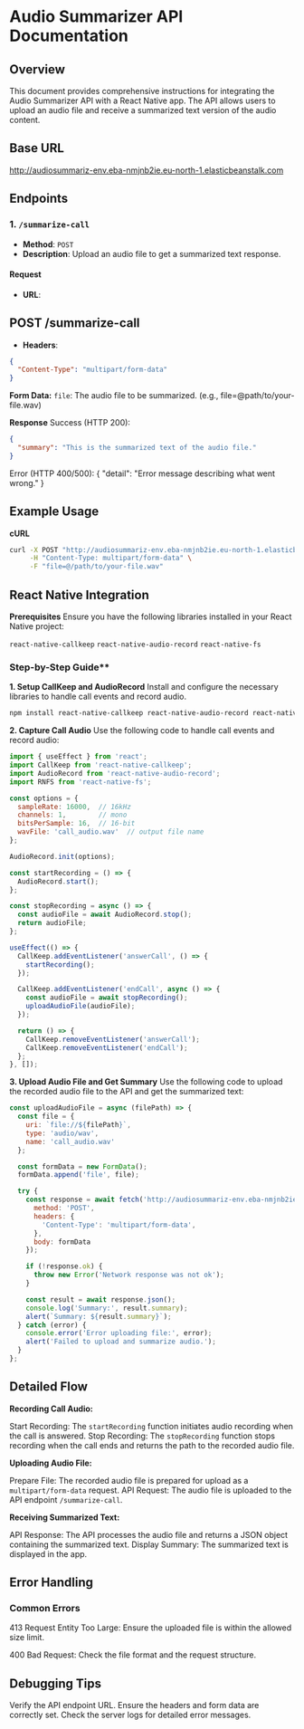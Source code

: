 # Audio Summarizer API Documentation

## Overview
This document provides comprehensive instructions for integrating the Audio Summarizer API with a React Native app. The API allows users to upload an audio file and receive a summarized text version of the audio content.

## Base URL
http://audiosummariz-env.eba-nmjnb2ie.eu-north-1.elasticbeanstalk.com


## Endpoints

### 1. `/summarize-call`
- **Method**: `POST`
- **Description**: Upload an audio file to get a summarized text response.

#### Request
- **URL**:
## POST /summarize-call

- **Headers**:
```json
{
  "Content-Type": "multipart/form-data"
}
```
**Form Data:**
`file`: The audio file to be summarized. (e.g., file=@path/to/your-file.wav)

**Response**
Success (HTTP 200):
```json
{
  "summary": "This is the summarized text of the audio file."
}
```
Error (HTTP 400/500):
{
  "detail": "Error message describing what went wrong."
}


## Example Usage
**cURL**
```bash
curl -X POST "http://audiosummariz-env.eba-nmjnb2ie.eu-north-1.elasticbeanstalk.com/summarize-call" \
     -H "Content-Type: multipart/form-data" \
     -F "file=@/path/to/your-file.wav"
```

## React Native Integration
**Prerequisites**
Ensure you have the following libraries installed in your React Native project:

`react-native-callkeep`
`react-native-audio-record`
`react-native-fs`
### Step-by-Step Guide**
**1. Setup CallKeep and AudioRecord**
Install and configure the necessary libraries to handle call events and record audio.

```bash
npm install react-native-callkeep react-native-audio-record react-native-fs
```

**2. Capture Call Audio**
Use the following code to handle call events and record audio:
```javascript
import { useEffect } from 'react';
import CallKeep from 'react-native-callkeep';
import AudioRecord from 'react-native-audio-record';
import RNFS from 'react-native-fs';

const options = {
  sampleRate: 16000,  // 16kHz
  channels: 1,        // mono
  bitsPerSample: 16,  // 16-bit
  wavFile: 'call_audio.wav'  // output file name
};

AudioRecord.init(options);

const startRecording = () => {
  AudioRecord.start();
};

const stopRecording = async () => {
  const audioFile = await AudioRecord.stop();
  return audioFile;
};

useEffect(() => {
  CallKeep.addEventListener('answerCall', () => {
    startRecording();
  });

  CallKeep.addEventListener('endCall', async () => {
    const audioFile = await stopRecording();
    uploadAudioFile(audioFile);
  });

  return () => {
    CallKeep.removeEventListener('answerCall');
    CallKeep.removeEventListener('endCall');
  };
}, []);
```

**3. Upload Audio File and Get Summary**
Use the following code to upload the recorded audio file to the API and get the summarized text:
```javascript
const uploadAudioFile = async (filePath) => {
  const file = {
    uri: `file://${filePath}`,
    type: 'audio/wav',
    name: 'call_audio.wav'
  };

  const formData = new FormData();
  formData.append('file', file);

  try {
    const response = await fetch('http://audiosummariz-env.eba-nmjnb2ie.eu-north-1.elasticbeanstalk.com/summarize-call', {
      method: 'POST',
      headers: {
        'Content-Type': 'multipart/form-data',
      },
      body: formData
    });

    if (!response.ok) {
      throw new Error('Network response was not ok');
    }

    const result = await response.json();
    console.log('Summary:', result.summary);
    alert(`Summary: ${result.summary}`);
  } catch (error) {
    console.error('Error uploading file:', error);
    alert('Failed to upload and summarize audio.');
  }
};
```

## Detailed Flow
**Recording Call Audio:**

Start Recording: The `startRecording` function initiates audio recording when the call is answered.
Stop Recording: The `stopRecording` function stops recording when the call ends and returns the path to the recorded audio file.

**Uploading Audio File:**

Prepare File: The recorded audio file is prepared for upload as a `multipart/form-data` request.
API Request: The audio file is uploaded to the API endpoint `/summarize-call`.

**Receiving Summarized Text:**

API Response: The API processes the audio file and returns a JSON object containing the summarized text.
Display Summary: The summarized text is displayed in the app.

   
## Error Handling
### Common Errors
413 Request Entity Too Large: Ensure the uploaded file is within the allowed size limit.

400 Bad Request: Check the file format and the request structure.
## Debugging Tips
Verify the API endpoint URL.
Ensure the headers and form data are correctly set.
Check the server logs for detailed error messages.
